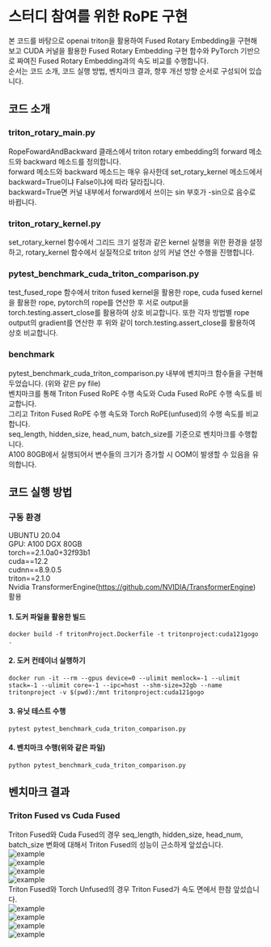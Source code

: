 # 스터디 참여를 위한 RoPE 구현  
본 코드를 바탕으로 openai triton을 활용하여 Fused Rotary Embedding을 구현해보고 CUDA 커널을 활용한 Fused Rotary Embedding 구현 함수와 PyTorch 기반으로 짜여진 Fused Rotary Embedding과의 속도 비교를 수행합니다.  
순서는 코드 소개, 코드 실행 방법, 벤치마크 결과, 향후 개선 방향 순서로 구성되어 있습니다.  

## 코드 소개  
### triton_rotary_main.py  
RopeFowardAndBackward 클래스에서 triton rotary embedding의 forward 메소드와 backward 메소드를 정의합니다.  
forward 메소드와 backward 메소드는 매우 유사한데 set_rotary_kernel 메소드에서 backward=True이냐 False이냐에 따라 달라집니다.  
backward=True면 커널 내부에서 forward에서 쓰이는 sin 부호가 -sin으로 음수로 바뀝니다.  
### triton_rotary_kernel.py  
set_rotary_kernel 함수에서 그리드 크기 설정과 같은 kernel 실행을 위한 환경을 설정하고, rotary_kernel 함수에서 실질적으로 triton 상의 커널 연산 수행을 진행합니다.  
### pytest_benchmark_cuda_triton_comparison.py  
test_fused_rope 함수에서 triton fused kernel을 활용한 rope, cuda fused kernel을 활용한 rope, pytorch의 rope를 연산한 후 서로 output을 torch.testing.assert_close를 활용하여 상호 비교합니다.
또한 각자 방법별 rope output의 gradient를 연산한 후 위와 같이 torch.testing.assert_close를 활용하여 상호 비교합니다.  
### benchmark  
pytest_benchmark_cuda_triton_comparison.py 내부에 벤치마크 함수들을 구현해 두었습니다.  (위와 같은 py file)  
벤치마크를 통해 Triton Fused RoPE 수행 속도와 Cuda Fused RoPE 수행 속도를 비교합니다.  
그리고 Triton Fused RoPE 수행 속도와 Torch RoPE(unfused)의 수행 속도를 비교합니다.  
seq_length, hidden_size, head_num, batch_size를 기준으로 벤치마크를 수행합니다.  
A100 80GB에서 실행되어서 변수들의 크기가 증가할 시 OOM이 발생할 수 있음을 유의합니다.   

## 코드 실행 방법  
### 구동 환경   
UBUNTU 20.04  
GPU: A100 DGX 80GB  
torch==2.1.0a0+32f93b1  
cuda==12.2  
cudnn==8.9.0.5  
triton==2.1.0  
Nvidia TransformerEngine(https://github.com/NVIDIA/TransformerEngine) 활용  

#### 1. 도커 파일을 활용한 빌드 
```
docker build -f tritonProject.Dockerfile -t tritonproject:cuda121gogo .
```
#### 2. 도커 컨테이너 실행하기
```
docker run -it --rm --gpus device=0 --ulimit memlock=-1 --ulimit stack=-1 --ulimit core=-1 --ipc=host --shm-size=32gb --name tritonproject -v $(pwd):/mnt tritonproject:cuda121gogo
```
#### 3. 유닛 테스트 수행  

```
pytest pytest_benchmark_cuda_triton_comparison.py
```
#### 4. 벤치마크 수행(위와 같은 파일)   
```
python pytest_benchmark_cuda_triton_comparison.py
```


## 벤치마크 결과  
### Triton Fused vs Cuda Fused  
Triton Fused와 Cuda Fused의 경우 seq_length, hidden_size, head_num, batch_size 변화에 대해서 Triton Fused의 성능이 근소하게 앞섰습니다.  
![example](./TritonVsCUDA_rope_benchmark_seq_length_fused/seqLen_performance.png)  
![example](./TritonVsCUDA_rope_benchmark_hidden_size_fused/hiddenSize_performance.png)  
![example](./TritonVsCUDA_rope_benchmark_head_num_fused/headNum_performance.png)  
![example](./TritonVsCUDA_rope_benchmark_batch_size_fused/batchSize_performance.png)  
Triton Fused와 Torch Unfused의 경우 Triton Fused가 속도 면에서 한참 앞섰습니다.  
![example](./TritonVsCUDA_rope_benchmark_seq_length_unfused/seqLen_performance.png)  
![example](./TritonVsCUDA_rope_benchmark_hidden_size_unfused/hiddenSize_performance.png)  
![example](./TritonVsCUDA_rope_benchmark_head_num_unfused/headNum_performance.png)  
![example](./TritonVsCUDA_rope_benchmark_batch_size_unfused/batchSize_performance.png)  

 

